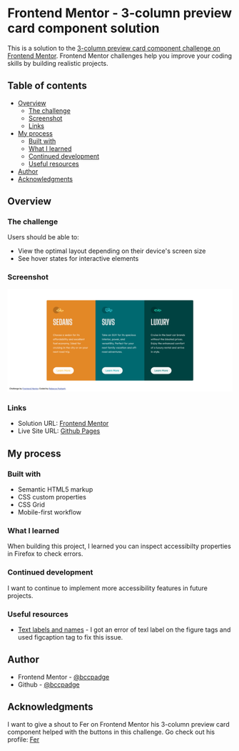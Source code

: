 # Frontend Mentor - 3-column preview card component solution

This is a solution to the [3-column preview card component challenge on Frontend Mentor](https://www.frontendmentor.io/challenges/3column-preview-card-component-pH92eAR2-). Frontend Mentor challenges help you improve your coding skills by building realistic projects.

## Table of contents

- [Overview](#overview)
  - [The challenge](#the-challenge)
  - [Screenshot](#screenshot)
  - [Links](#links)
- [My process](#my-process)
  - [Built with](#built-with)
  - [What I learned](#what-i-learned)
  - [Continued development](#continued-development)
  - [Useful resources](#useful-resources)
- [Author](#author)
- [Acknowledgments](#acknowledgments)

## Overview

### The challenge

Users should be able to:

- View the optimal layout depending on their device's screen size
- See hover states for interactive elements

### Screenshot

![](./desktop-3-column-preview-card.png)

### Links

- Solution URL: [Frontend Mentor](https://www.frontendmentor.io/solutions/3column-preview-card-component-using-html-and-css-91WCMbk9KT)
- Live Site URL: [Github Pages](https://bccpadge.github.io/3-column-preview-card-component/)

## My process

### Built with

- Semantic HTML5 markup
- CSS custom properties
- CSS Grid
- Mobile-first workflow

### What I learned

When building this project, I learned you can inspect accessibilty properties in Firefox to check errors.

### Continued development

I want to continue to implement more accessibility features in future projects.

### Useful resources

- [Text labels and names](https://developer.mozilla.org/en-US/docs/Web/Accessibility/Understanding_WCAG/Text_labels_and_names) - I got an error of texl label on the figure tags and used figcaption tag to fix this issue.

## Author

- Frontend Mentor - [@bccpadge](https://www.frontendmentor.io/profile/bccpadge)
- Github - [@bccpadge](https://github.com/bccpadge)

## Acknowledgments

I want to give a shout to Fer on Frontend Mentor his 3-column preview card component helped with the buttons in this challenge. Go check out his profile: [Fer](https://www.frontendmentor.io/profile/fernandolapaz)
